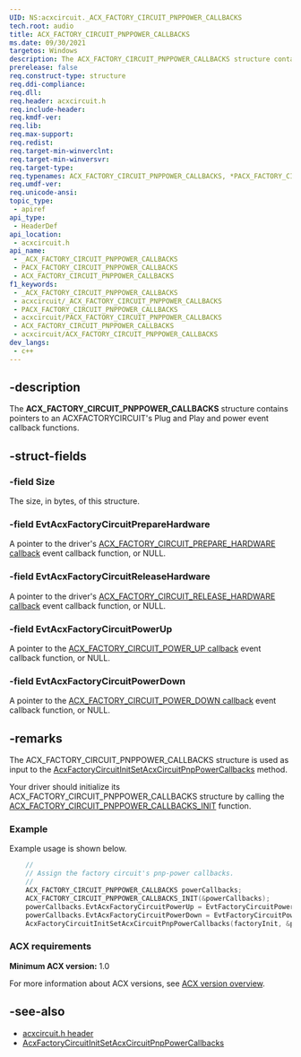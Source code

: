 ```yaml
---
UID: NS:acxcircuit._ACX_FACTORY_CIRCUIT_PNPPOWER_CALLBACKS
tech.root: audio
title: ACX_FACTORY_CIRCUIT_PNPPOWER_CALLBACKS
ms.date: 09/30/2021
targetos: Windows
description: The ACX_FACTORY_CIRCUIT_PNPPOWER_CALLBACKS structure contains pointers to an ACXFACTORYCIRCUITs Plug and Play and power event callback functions.
prerelease: false
req.construct-type: structure
req.ddi-compliance: 
req.dll: 
req.header: acxcircuit.h
req.include-header: 
req.kmdf-ver: 
req.lib: 
req.max-support: 
req.redist: 
req.target-min-winverclnt: 
req.target-min-winversvr: 
req.target-type: 
req.typenames: ACX_FACTORY_CIRCUIT_PNPPOWER_CALLBACKS, *PACX_FACTORY_CIRCUIT_PNPPOWER_CALLBACKS
req.umdf-ver: 
req.unicode-ansi: 
topic_type:
 - apiref
api_type:
 - HeaderDef
api_location:
 - acxcircuit.h
api_name:
 - _ACX_FACTORY_CIRCUIT_PNPPOWER_CALLBACKS
 - PACX_FACTORY_CIRCUIT_PNPPOWER_CALLBACKS
 - ACX_FACTORY_CIRCUIT_PNPPOWER_CALLBACKS
f1_keywords:
 - _ACX_FACTORY_CIRCUIT_PNPPOWER_CALLBACKS
 - acxcircuit/_ACX_FACTORY_CIRCUIT_PNPPOWER_CALLBACKS
 - PACX_FACTORY_CIRCUIT_PNPPOWER_CALLBACKS
 - acxcircuit/PACX_FACTORY_CIRCUIT_PNPPOWER_CALLBACKS
 - ACX_FACTORY_CIRCUIT_PNPPOWER_CALLBACKS
 - acxcircuit/ACX_FACTORY_CIRCUIT_PNPPOWER_CALLBACKS
dev_langs:
 - c++
---
```


## -description

The **ACX_FACTORY_CIRCUIT_PNPPOWER_CALLBACKS** structure contains pointers to an ACXFACTORYCIRCUIT's Plug and Play and power event callback functions.

## -struct-fields

### -field Size

The size, in bytes, of this structure.

### -field EvtAcxFactoryCircuitPrepareHardware

A pointer to the driver's [ACX_FACTORY_CIRCUIT_PREPARE_HARDWARE callback](nc-acxcircuit-evt_acx_factory_circuit_prepare_hardware.md) event callback function, or NULL.  

### -field EvtAcxFactoryCircuitReleaseHardware

A pointer to the driver's [ACX_FACTORY_CIRCUIT_RELEASE_HARDWARE callback](nc-acxcircuit-evt_acx_factory_circuit_release_hardware.md) event callback function, or NULL.

### -field EvtAcxFactoryCircuitPowerUp

A pointer to the [ACX_FACTORY_CIRCUIT_POWER_UP callback](nc-acxcircuit-evt_acx_factory_circuit_power_up.md) event callback function, or NULL.

### -field EvtAcxFactoryCircuitPowerDown

A pointer to the [ACX_FACTORY_CIRCUIT_POWER_DOWN callback](nc-acxcircuit-evt_acx_factory_circuit_power_down.md) event callback function, or NULL.

## -remarks

The ACX_FACTORY_CIRCUIT_PNPPOWER_CALLBACKS structure is used as input to the [AcxFactoryCircuitInitSetAcxCircuitPnpPowerCallbacks](nf-acxcircuit-acxfactorycircuitinitsetacxcircuitpnppowercallbacks.md) method.

Your driver should initialize its ACX_FACTORY_CIRCUIT_PNPPOWER_CALLBACKS structure by calling the [ACX_FACTORY_CIRCUIT_PNPPOWER_CALLBACKS_INIT](nf-acxcircuit-acx_factory_circuit_pnppower_callbacks_init.md) function.

### Example

Example usage is shown below.

```cpp
    //
    // Assign the factory circuit's pnp-power callbacks.
    //
    ACX_FACTORY_CIRCUIT_PNPPOWER_CALLBACKS powerCallbacks;
    ACX_FACTORY_CIRCUIT_PNPPOWER_CALLBACKS_INIT(&powerCallbacks);
    powerCallbacks.EvtAcxFactoryCircuitPowerUp = EvtFactoryCircuitPowerUp;
    powerCallbacks.EvtAcxFactoryCircuitPowerDown = EvtFactoryCircuitPowerDown;
    AcxFactoryCircuitInitSetAcxCircuitPnpPowerCallbacks(factoryInit, &powerCallbacks);
```

### ACX requirements

**Minimum ACX version:** 1.0

For more information about ACX versions, see [ACX version overview](/windows-hardware/drivers/audio/acx-version-overview).

## -see-also

- [acxcircuit.h header](index.md)
- [AcxFactoryCircuitInitSetAcxCircuitPnpPowerCallbacks](nf-acxcircuit-acxfactorycircuitinitsetacxcircuitpnppowercallbacks.md)
